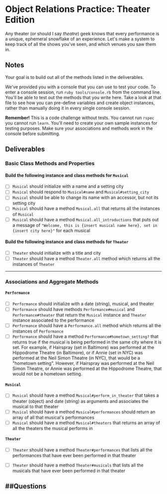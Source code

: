 # Object Relations Practice: Theater Edition

Any theater (or should I say *theatre*) geek knows that every performance is a unique, ephemeral snowflake of an experience.  Let's make a system to keep track of all the shows you've seen, and which venues you saw them in.

## Notes

Your goal is to build out all of the methods listed in the deliverables.

We've provided you with a console that you can use to test your code. To enter a console session, run `ruby tools/console.rb` from the command line. You'll be able to test out the methods that you write here. Take a look at that file to see how you can pre-define variables and create object instances, rather than manually doing it in every single console session.

**Remember!** This is a code challenge without tests. You cannot run `rspec` you cannot run `learn`. You'll need to create your own sample instances for testing purposes. Make sure your associations and methods work in the console before submitting.

## Deliverables

### Basic Class Methods and Properties

#### Build the following instance and class methods for `Musical`
- [ ] `Musical` should initialize with a name and a setting city
- [ ] `Musical` should respond to `Musical#name` and `Musical#setting_city`
- [ ] `Musical` should be able to change its name with an accessor, but not its setting city
- [ ] `Musical` should have a method `Musical.all` that returns all the instances of `Musical`
- [ ] `Musical` should have a method `Musical.all_introductions` that puts out a message of `"Welcome, this is {insert musical name here}, set in {insert city here}"` for each musical

#### Build the following instance and class methods for `Theater`
- [ ] `Theater` should initialize with a title and city
- [ ] `Theater` should have a method `Theater.all` method which returns all the instances of `Theater`

---

### Associations and Aggregate Methods
#### `Performance`
- [ ] `Performance` should initialize with a date (string), musical, and theater
- [ ] `Performance` should have methods `Performance#musical` and `Performance#theater` that return the `Musical` instance and `Theater` instance associated to the performance
- [ ] `Performance` should have a `Performance.all` method which returns all the instances of `Performance`
- [ ] `Performance` should have a method `Performance#hometown_setting?` that returns true if the musical is being performed in the same city where it is set.  For example, if Hairspray (set in Baltimore) was performed at the Hippodrome Theatre (in Baltimore), or if Annie (set in NYC) was performed at the Neil Simon Theatre (in NYC), that would be a "hometown setting".  However, if Hairspray was performed at the Neil Simon Theatre, or Annie was performed at the Hippodrome Theatre, that would not be a hometown setting.

#### `Musical`
- [ ] `Musical` should have a method `Musical#perform_in_theater` that takes a theater (object) and date (string) as arguments and associates the musical to that theater
- [ ] `Musical` should have a method `Musical#performances` should return an array of all that musical's performances
- [ ] `Musical` should have a method `Musical#theaters` that returns an array of all the theaters the musical performs in

#### `Theater`
- [ ] `Theater` should have a method `Theater#performances` that lists all the performances that have ever been performed in that theater
- [ ] `Theater` should have a method `Theater#musicals` that lists all the musicals that have ever been performed in that theater


##Questions
-
